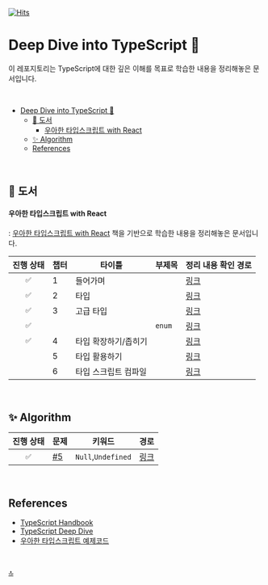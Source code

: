 [![Hits](https://hits.seeyoufarm.com/api/count/incr/badge.svg?url=https%3A%2F%2Fgithub.com%2FfunctionBee%2Fstudy-ts-deepdive&count_bg=%23314858&title_bg=%233181C0&icon=typescript.svg&icon_color=%23E7E7E7&title=view&edge_flat=true)](https://hits.seeyoufarm.com)

# Deep Dive into TypeScript 🐳

이 레포지토리는 TypeScript에 대한 깊은 이해를 목표로 학습한 내용을 정리해놓은 문서입니다.

<br>

- [Deep Dive into TypeScript 🐳](#deep-dive-into-typescript-)
  - [📖 도서](#-도서)
      - [우아한 타입스크립트 with React](#우아한-타입스크립트-with-react)
  - [✨ Algorithm](#-algorithm)
  - [References](#references)


<br>

## 📖 도서 

#### 우아한 타입스크립트 with React
: [우아한 타입스크립트 with React](https://product.kyobobook.co.kr/detail/S000210716282) 책을 기반으로 학습한 내용을 정리해놓은 문서입니다.

| 진행 상태 | 챕터 | 타이틀 | 부제목 | 정리 내용 확인 경로 |
|:---:|------|-------------|------| ------------------- |
| `✅` | 1 | 들어가며 |  | [링크](./ElegantTypeScriptWithReact/chapter1.md) |
| `✅` | 2 | 타입 |  | [링크](./ElegantTypeScriptWithReact/chapter2.md) |
| `✅` | 3 | 고급 타입 |  | [링크](./ElegantTypeScriptWithReact/chapter3.md) |
| `✅` |  |  | `enum` | [링크](./ElegantTypeScriptWithReact/chapter3.md#316-enum-타입) |
| `✅` | 4 | 타입 확장하기/좁히기 |  | [링크](./ElegantTypeScriptWithReact/chapter4.md) |
| ` ` | 5 | 타입 활용하기 |  | [링크](./ElegantTypeScriptWithReact/chapter5.md) |
| ` ` | 6 | 타입 스크립트 컴파일 |  | [링크](./ElegantTypeScriptWithReact/chapter6.md) |

<br>

## ✨ Algorithm

| 진행 상태 | 문제 | 키워드 | 경로 |
|:---:|------|-------------| ------------------- |
| `✅` | [#5](https://github.com/functionBee/study-ts-deepdive/issues/5) | `Null`,`Undefined` | [링크](./fundamentals/01_basic_types/16_null_undefined.ts) |


<br>


## References
- [TypeScript Handbook](https://www.typescriptlang.org/docs/handbook/intro.html)
- [TypeScript Deep Dive](https://basarat.gitbook.io/typescript/)
- [우아한 타입스크립트 예제코드](https://github.com/woowa-typescript/woowahan-typescript-with-react-example-code)

<br>

[🔝](#deep-dive-into-typescript-)